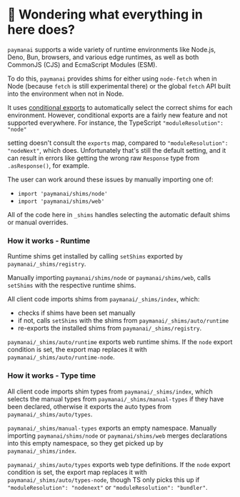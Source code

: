 # 👋 Wondering what everything in here does?

`paymanai` supports a wide variety of runtime environments like Node.js, Deno, Bun, browsers, and various
edge runtimes, as well as both CommonJS (CJS) and EcmaScript Modules (ESM).

To do this, `paymanai` provides shims for either using `node-fetch` when in Node (because `fetch` is still experimental there) or the global `fetch` API built into the environment when not in Node.

It uses [conditional exports](https://nodejs.org/api/packages.html#conditional-exports) to
automatically select the correct shims for each environment. However, conditional exports are a fairly new
feature and not supported everywhere. For instance, the TypeScript `"moduleResolution": "node"`

setting doesn't consult the `exports` map, compared to `"moduleResolution": "nodeNext"`, which does.
Unfortunately that's still the default setting, and it can result in errors like
getting the wrong raw `Response` type from `.asResponse()`, for example.

The user can work around these issues by manually importing one of:

- `import 'paymanai/shims/node'`
- `import 'paymanai/shims/web'`

All of the code here in `_shims` handles selecting the automatic default shims or manual overrides.

### How it works - Runtime

Runtime shims get installed by calling `setShims` exported by `paymanai/_shims/registry`.

Manually importing `paymanai/shims/node` or `paymanai/shims/web`, calls `setShims` with the respective runtime shims.

All client code imports shims from `paymanai/_shims/index`, which:

- checks if shims have been set manually
- if not, calls `setShims` with the shims from `paymanai/_shims/auto/runtime`
- re-exports the installed shims from `paymanai/_shims/registry`.

`paymanai/_shims/auto/runtime` exports web runtime shims.
If the `node` export condition is set, the export map replaces it with `paymanai/_shims/auto/runtime-node`.

### How it works - Type time

All client code imports shim types from `paymanai/_shims/index`, which selects the manual types from `paymanai/_shims/manual-types` if they have been declared, otherwise it exports the auto types from `paymanai/_shims/auto/types`.

`paymanai/_shims/manual-types` exports an empty namespace.
Manually importing `paymanai/shims/node` or `paymanai/shims/web` merges declarations into this empty namespace, so they get picked up by `paymanai/_shims/index`.

`paymanai/_shims/auto/types` exports web type definitions.
If the `node` export condition is set, the export map replaces it with `paymanai/_shims/auto/types-node`, though TS only picks this up if `"moduleResolution": "nodenext"` or `"moduleResolution": "bundler"`.
